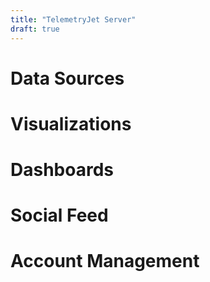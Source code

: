 ```yaml
---
title: "TelemetryJet Server"
draft: true
---
```


# Data Sources

# Visualizations

# Dashboards

# Social Feed

# Account Management

